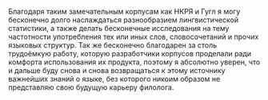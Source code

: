 Благодаря таким замечательным корпусам как НКРЯ и Гугл я могу бесконечно долго наслаждаться разнообразием лингвистической статистики, а также делать бесконечные исследования на тему частотности употребления тех или иных слов, словосочетаний и прочих языковых структур. Так же бесконечно благодарен за столь трудоёмкую работу, которую разработчики корпусов проделали ради комфорта использования их продукта, поэтому я абсолютно уверен, что и дальше буду снова и снова возвращаться к этому источнику важнейших знаний о языке, без которого никоим образом не представляю свою будущую карьеру филолога.
